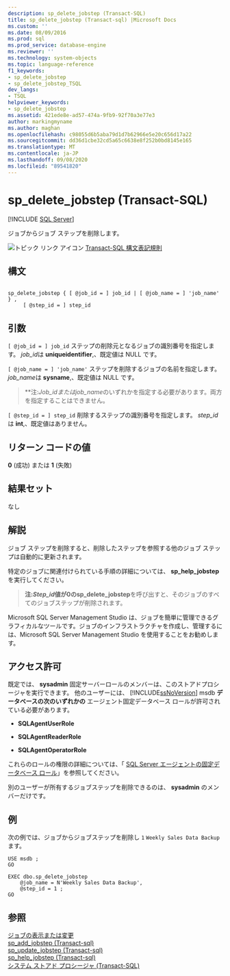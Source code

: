 ```yaml
---
description: sp_delete_jobstep (Transact-SQL)
title: sp_delete_jobstep (Transact-sql) |Microsoft Docs
ms.custom: ''
ms.date: 08/09/2016
ms.prod: sql
ms.prod_service: database-engine
ms.reviewer: ''
ms.technology: system-objects
ms.topic: language-reference
f1_keywords:
- sp_delete_jobstep
- sp_delete_jobstep_TSQL
dev_langs:
- TSQL
helpviewer_keywords:
- sp_delete_jobstep
ms.assetid: 421ede8e-ad57-474a-9fb9-92f70a3e77e3
author: markingmyname
ms.author: maghan
ms.openlocfilehash: c98055d6b5aba79d1d7b62966e5e20c656d17a22
ms.sourcegitcommit: dd36d1cbe32cd5a65c6638e8f252b0bd8145e165
ms.translationtype: MT
ms.contentlocale: ja-JP
ms.lasthandoff: 09/08/2020
ms.locfileid: "89541820"
---
```

# <a name="sp_delete_jobstep-transact-sql"></a>sp_delete_jobstep (Transact-SQL)
[!INCLUDE [SQL Server](../../includes/applies-to-version/sqlserver.md)]

  ジョブからジョブ ステップを削除します。  
  
 
 ![トピック リンク アイコン](../../database-engine/configure-windows/media/topic-link.gif "トピック リンク アイコン") [Transact-SQL 構文表記規則](../../t-sql/language-elements/transact-sql-syntax-conventions-transact-sql.md)  
  
## <a name="syntax"></a>構文  
  
```  
  
sp_delete_jobstep { [ @job_id = ] job_id | [ @job_name = ] 'job_name' } ,   
     [ @step_id = ] step_id   
```  
  
## <a name="arguments"></a>引数  
`[ @job_id = ] job_id` ステップの削除元となるジョブの識別番号を指定します。 *job_id*は **uniqueidentifier**,、既定値は NULL です。  
  
`[ @job_name = ] 'job_name'` ステップを削除するジョブの名前を指定します。 *job_name*は **sysname**,、既定値は NULL です。  
  
> **注:***Job_id*または*job_name*のいずれかを指定する必要があります。両方を指定することはできません。  
  
`[ @step_id = ] step_id` 削除するステップの識別番号を指定します。 *step_id*は **int**,、既定値はありません。  
  
## <a name="return-code-values"></a>リターン コードの値  
 **0** (成功) または **1** (失敗)  
  
## <a name="result-sets"></a>結果セット  
 なし  
  
## <a name="remarks"></a>解説  
 ジョブ ステップを削除すると、削除したステップを参照する他のジョブ ステップは自動的に更新されます。  
  
 特定のジョブに関連付けられている手順の詳細については、 **sp_help_jobstep**を実行してください。  
  
> **注:***Step_id*値が0の**sp_delete_jobstep**を呼び出すと、そのジョブのすべてのジョブステップが削除されます。  
  
 Microsoft SQL Server Management Studio は、ジョブを簡単に管理できるグラフィカルなツールです。ジョブのインフラストラクチャを作成し、管理するには、Microsoft SQL Server Management Studio を使用することをお勧めします。  
  
## <a name="permissions"></a>アクセス許可  
 既定では、 **sysadmin** 固定サーバーロールのメンバーは、このストアドプロシージャを実行できます。 他のユーザーには、 [!INCLUDE[ssNoVersion](../../includes/ssnoversion-md.md)] msdb **データベースの次のいずれかの** エージェント固定データベース ロールが許可されている必要があります。  
  
-   **SQLAgentUserRole**  
  
-   **SQLAgentReaderRole**  
  
-   **SQLAgentOperatorRole**  
  
 これらのロールの権限の詳細については、「 [SQL Server エージェントの固定データベース ロール](../../ssms/agent/sql-server-agent-fixed-database-roles.md)」を参照してください。  
  
 別のユーザーが所有するジョブステップを削除できるのは、 **sysadmin** のメンバーだけです。  
  
## <a name="examples"></a>例  
 次の例では、ジョブからジョブステップを削除し `1` `Weekly Sales Data Backup` ます。  
  
```  
USE msdb ;  
GO  
  
EXEC dbo.sp_delete_jobstep  
    @job_name = N'Weekly Sales Data Backup',  
    @step_id = 1 ;  
GO  
```  
  
## <a name="see-also"></a>参照  
 [ジョブの表示または変更](../../ssms/agent/view-or-modify-jobs.md)   
 [sp_add_jobstep &#40;Transact-sql&#41;](../../relational-databases/system-stored-procedures/sp-add-jobstep-transact-sql.md)   
 [sp_update_jobstep &#40;Transact-sql&#41;](../../relational-databases/system-stored-procedures/sp-update-jobstep-transact-sql.md)   
 [sp_help_jobstep &#40;Transact-sql&#41;](../../relational-databases/system-stored-procedures/sp-help-jobstep-transact-sql.md)   
 [システム ストアド プロシージャ &#40;Transact-SQL&#41;](../../relational-databases/system-stored-procedures/system-stored-procedures-transact-sql.md)  
  
  
